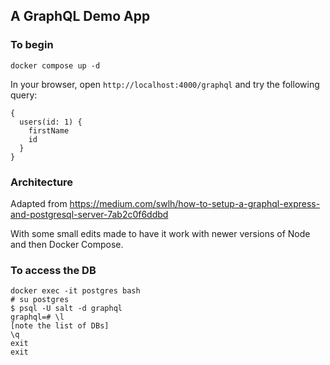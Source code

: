 ## A GraphQL Demo App

### To begin
`docker compose up -d`

In your browser, open `http://localhost:4000/graphql` and try the following query:

```
{
  users(id: 1) {
    firstName
    id
  }
}
```

### Architecture
Adapted from https://medium.com/swlh/how-to-setup-a-graphql-express-and-postgresql-server-7ab2c0f6ddbd

With some small edits made to have it work with newer versions of Node and then Docker Compose.

### To access the DB
```
docker exec -it postgres bash
# su postgres
$ psql -U salt -d graphql
graphql=# \l
[note the list of DBs]
\q
exit
exit
```
